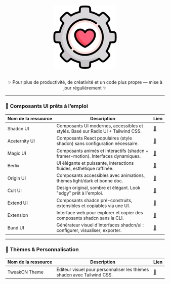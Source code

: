 <p align="center">
  <img width="200" src="./assets/logo.png" alt="logo toolbox">
</p>

<!-- <h1 align="center">Mon coffre à outils de dev</h1> -->
<p align="center">
<br>
 ✨ Pour plus de productivité, de créativité et un code plus propre — mise à jour régulièrement ✨
</p>
<!-- <p align="center">
  <a href="#-ui--design">🎨 UI & Design</a> •
  <a href="#-frameworks--librairies">⚙️ Frameworks</a> •
  <a href="#-apprentissage--références">📚 Apprentissage</a> •
  <a href="#-outils--productivité">🚀 Outils</a> •
  <a href="#-déploiement--plateformes">☁️ Déploiement</a>
</p> -->

---

### 🧩 **Composants UI prêts à l’emploi**

| Nom&nbsp;de&nbsp;la&nbsp;ressource           | Description                                                                                          | Lien |
|---------------------------------------------|------------------------------------------------------------------------------------------------------|------|
| Shadcn UI                                   | Composants UI modernes, accessibles et stylés. Basé sur Radix UI + Tailwind CSS.                    | [🔗](https://ui.shadcn.com) |
| Aceternity UI                               | Composants React populaires (style shadcn) sans configuration nécessaire.                           | [🔗](https://ui.aceternity.com) |
| Magic UI                                    | Composants animés et interactifs (shadcn + framer-motion). Interfaces dynamiques.                   | [🔗](https://magicui.design) |
| Berlix                                      | UI élégante et puissante, interactions fluides, esthétique raffinée.                                | [🔗](https://berlix.vercel.app/) |
| Origin UI                                   | Composants accessibles avec animations, thèmes light/dark et bonne doc.                             | [🔗](https://originui.com/) |
| Cult UI                                     | Design original, sombre et élégant. Look "edgy" prêt à l'emploi.                                    | [🔗](https://www.cult-ui.com/) |
| Extend UI                                   | Composants shadcn pré-construits, extensibles et copiables via une UI.                              | [🔗](https://www.extend-ui.com/) |
| Extension                                   | Interface web pour explorer et copier des composants shadcn sans la CLI.                            | [🔗](https://shadcn-extension.vercel.app/) |
| Bund UI                                     | Générateur visuel d'interfaces shadcn/ui : configurer, visualiser, exporter.                        | [🔗](https://bundui.io/) |


---

### 🎨 **Thèmes & Personnalisation**

| Nom&nbsp;de&nbsp;la&nbsp;ressource           | Description                                                                                          | Lien |
|---------------------------------------------|------------------------------------------------------------------------------------------------------|------|
| TweakCN Theme                                | Éditeur visuel pour personnaliser les thèmes shadcn avec Tailwind CSS.                              | [🔗](https://tweakcn.com/editor/theme) |

